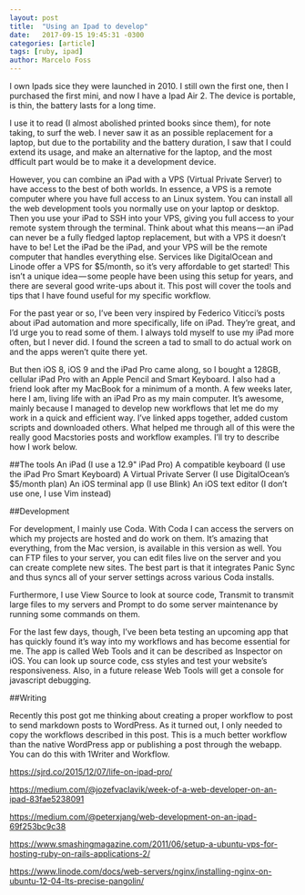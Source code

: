 ```yaml
---
layout: post
title:  "Using an Ipad to develop"
date:   2017-09-15 19:45:31 -0300
categories: [article]
tags: [ruby, ipad]
author: Marcelo Foss
---
```

I own Ipads sice they were launched in 2010. I still own the first one, then I purchased the first mini, and now I have a Ipad Air 2. The device is portable, is thin, the battery lasts for a long time.

I use it to read (I almost abolished printed books since them), for note taking, to surf the web. I never saw it as an possible replacement for a laptop, but due to the portability and the battery duration, I saw that I could extend its usage, and make an alternative for the laptop, and the most dfficult part would be to make it a development device.

However, you can combine an iPad with a VPS (Virtual Private Server) to have access to the best of both worlds. In essence, a VPS is a remote computer where you have full access to an Linux system. You can install all the web development tools you normally use on your laptop or desktop. Then you use your iPad to SSH into your VPS, giving you full access to your remote system through the terminal.
Think about what this means — an iPad can never be a fully fledged laptop replacement, but with a VPS it doesn’t have to be! Let the iPad be the iPad, and your VPS will be the remote computer that handles everything else. Services like DigitalOcean and Linode offer a VPS for $5/month, so it’s very affordable to get started!
This isn’t a unique idea — some people have been using this setup for years, and there are several good write-ups about it. This post will cover the tools and tips that I have found useful for my specific workflow.

For the past year or so, I’ve been very inspired by Federico Viticci’s posts about iPad automation and more specifically, life on iPad. They’re great, and I’d urge you to read some of them. I always told myself to use my iPad more often, but I never did. I found the screen a tad to small to do actual work on and the apps weren’t quite there yet.

But then iOS 8, iOS 9 and the iPad Pro came along, so I bought a 128GB, cellular iPad Pro with an Apple Pencil and Smart Keyboard. I also had a friend look after my MacBook for a minimum of a month. A few weeks later, here I am, living life with an iPad Pro as my main computer. It’s awesome, mainly because I managed to develop new workflows that let me do my work in a quick and efficient way. I’ve linked apps together, added custom scripts and downloaded others. What helped me through all of this were the really good Macstories posts and workflow examples. I’ll try to describe how I work below.

##The tools
An iPad (I use a 12.9" iPad Pro)
A compatible keyboard (I use the iPad Pro Smart Keyboard)
A Virtual Private Server (I use DigitalOcean’s $5/month plan)
An iOS terminal app (I use Blink)
An iOS text editor (I don’t use one, I use Vim instead)

##Development

For development, I mainly use Coda. With Coda I can access the servers on which my projects are hosted and do work on them. It’s amazing that everything, from the Mac version, is available in this version as well. You can FTP files to your server, you can edit files live on the server and you can create complete new sites. The best part is that it integrates Panic Sync and thus syncs all of your server settings across various Coda installs.

Furthermore, I use View Source to look at source code, Transmit to transmit large files to my servers and Prompt to do some server maintenance by running some commands on them.

For the last few days, though, I’ve been beta testing an upcoming app that has quickly found it’s way into my workflows and has become essential for me. The app is called Web Tools and it can be described as Inspector on iOS. You can look up source code, css styles and test your website’s responsiveness. Also, in a future release Web Tools will get a console for javascript debugging.

##Writing

Recently this post got me thinking about creating a proper workflow to post to send markdown posts to WordPress. As it turned out, I only needed to copy the workflows described in this post. This is a much better workflow than the native WordPress app or publishing a post through the webapp. You can do this with 1Writer and Workflow.

https://sjrd.co/2015/12/07/life-on-ipad-pro/

https://medium.com/@jozefvaclavik/week-of-a-web-developer-on-an-ipad-83fae5238091

https://medium.com/@peterxjang/web-development-on-an-ipad-69f253bc9c38

https://www.smashingmagazine.com/2011/06/setup-a-ubuntu-vps-for-hosting-ruby-on-rails-applications-2/

https://www.linode.com/docs/web-servers/nginx/installing-nginx-on-ubuntu-12-04-lts-precise-pangolin/

